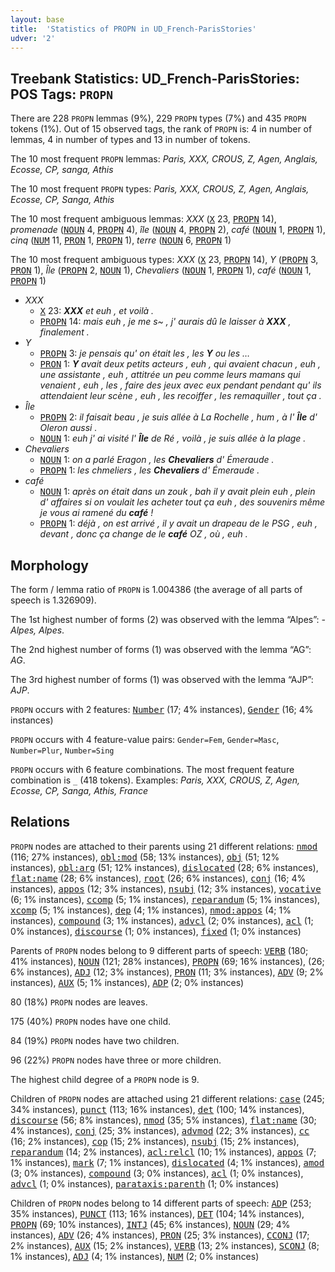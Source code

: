 ```yaml
---
layout: base
title:  'Statistics of PROPN in UD_French-ParisStories'
udver: '2'
---
```


## Treebank Statistics: UD_French-ParisStories: POS Tags: `PROPN`

There are 228 `PROPN` lemmas (9%), 229 `PROPN` types (7%) and 435 `PROPN` tokens (1%).
Out of 15 observed tags, the rank of `PROPN` is: 4 in number of lemmas, 4 in number of types and 13 in number of tokens.

The 10 most frequent `PROPN` lemmas: <em>Paris, XXX, CROUS, Z, Agen, Anglais, Ecosse, CP, sanga, Athis</em>

The 10 most frequent `PROPN` types:  <em>Paris, XXX, CROUS, Z, Agen, Anglais, Ecosse, CP, Sanga, Athis</em>

The 10 most frequent ambiguous lemmas: <em>XXX</em> (<tt><a href="fr_parisstories-pos-X.html">X</a></tt> 23, <tt><a href="fr_parisstories-pos-PROPN.html">PROPN</a></tt> 14), <em>promenade</em> (<tt><a href="fr_parisstories-pos-NOUN.html">NOUN</a></tt> 4, <tt><a href="fr_parisstories-pos-PROPN.html">PROPN</a></tt> 4), <em>île</em> (<tt><a href="fr_parisstories-pos-NOUN.html">NOUN</a></tt> 4, <tt><a href="fr_parisstories-pos-PROPN.html">PROPN</a></tt> 2), <em>café</em> (<tt><a href="fr_parisstories-pos-NOUN.html">NOUN</a></tt> 1, <tt><a href="fr_parisstories-pos-PROPN.html">PROPN</a></tt> 1), <em>cinq</em> (<tt><a href="fr_parisstories-pos-NUM.html">NUM</a></tt> 11, <tt><a href="fr_parisstories-pos-PRON.html">PRON</a></tt> 1, <tt><a href="fr_parisstories-pos-PROPN.html">PROPN</a></tt> 1), <em>terre</em> (<tt><a href="fr_parisstories-pos-NOUN.html">NOUN</a></tt> 6, <tt><a href="fr_parisstories-pos-PROPN.html">PROPN</a></tt> 1)

The 10 most frequent ambiguous types:  <em>XXX</em> (<tt><a href="fr_parisstories-pos-X.html">X</a></tt> 23, <tt><a href="fr_parisstories-pos-PROPN.html">PROPN</a></tt> 14), <em>Y</em> (<tt><a href="fr_parisstories-pos-PROPN.html">PROPN</a></tt> 3, <tt><a href="fr_parisstories-pos-PRON.html">PRON</a></tt> 1), <em>Île</em> (<tt><a href="fr_parisstories-pos-PROPN.html">PROPN</a></tt> 2, <tt><a href="fr_parisstories-pos-NOUN.html">NOUN</a></tt> 1), <em>Chevaliers</em> (<tt><a href="fr_parisstories-pos-NOUN.html">NOUN</a></tt> 1, <tt><a href="fr_parisstories-pos-PROPN.html">PROPN</a></tt> 1), <em>café</em> (<tt><a href="fr_parisstories-pos-NOUN.html">NOUN</a></tt> 1, <tt><a href="fr_parisstories-pos-PROPN.html">PROPN</a></tt> 1)


* <em>XXX</em>
  * <tt><a href="fr_parisstories-pos-X.html">X</a></tt> 23: <em><b>XXX</b> et euh , et voilà .</em>
  * <tt><a href="fr_parisstories-pos-PROPN.html">PROPN</a></tt> 14: <em>mais euh , je me s~ , j' aurais dû le laisser à <b>XXX</b> , finalement .</em>
* <em>Y</em>
  * <tt><a href="fr_parisstories-pos-PROPN.html">PROPN</a></tt> 3: <em>je pensais qu' on était les , les <b>Y</b> ou les …</em>
  * <tt><a href="fr_parisstories-pos-PRON.html">PRON</a></tt> 1: <em><b>Y</b> avait deux petits acteurs , euh , qui avaient chacun , euh , une assistante , euh , attitrée un peu comme leurs mamans qui venaient , euh , les , faire des jeux avec eux pendant pendant qu' ils attendaient leur scène , euh , les recoiffer , les remaquiller , tout ça .</em>
* <em>Île</em>
  * <tt><a href="fr_parisstories-pos-PROPN.html">PROPN</a></tt> 2: <em>il faisait beau , je suis allée à La Rochelle , hum , à l' <b>Île</b> d' Oleron aussi .</em>
  * <tt><a href="fr_parisstories-pos-NOUN.html">NOUN</a></tt> 1: <em>euh j' ai visité l' <b>Île</b> de Ré , voilà , je suis allée à la plage .</em>
* <em>Chevaliers</em>
  * <tt><a href="fr_parisstories-pos-NOUN.html">NOUN</a></tt> 1: <em>on a parlé Eragon , les <b>Chevaliers</b> d' Émeraude .</em>
  * <tt><a href="fr_parisstories-pos-PROPN.html">PROPN</a></tt> 1: <em>les chmeliers , les <b>Chevaliers</b> d' Émeraude .</em>
* <em>café</em>
  * <tt><a href="fr_parisstories-pos-NOUN.html">NOUN</a></tt> 1: <em>après on était dans un zouk , bah il y avait plein euh , plein d' affaires si on voulait les acheter tout ça euh , des souvenirs même je vous ai ramené du <b>café</b> !</em>
  * <tt><a href="fr_parisstories-pos-PROPN.html">PROPN</a></tt> 1: <em>déjà , on est arrivé , il y avait un drapeau de le PSG , euh , devant , donc ça change de le <b>café</b> OZ , où , euh .</em>

## Morphology

The form / lemma ratio of `PROPN` is 1.004386 (the average of all parts of speech is 1.326909).

The 1st highest number of forms (2) was observed with the lemma “Alpes”: <em>-Alpes, Alpes</em>.

The 2nd highest number of forms (1) was observed with the lemma “AG”: <em>AG</em>.

The 3rd highest number of forms (1) was observed with the lemma “AJP”: <em>AJP</em>.

`PROPN` occurs with 2 features: <tt><a href="fr_parisstories-feat-Number.html">Number</a></tt> (17; 4% instances), <tt><a href="fr_parisstories-feat-Gender.html">Gender</a></tt> (16; 4% instances)

`PROPN` occurs with 4 feature-value pairs: `Gender=Fem`, `Gender=Masc`, `Number=Plur`, `Number=Sing`

`PROPN` occurs with 6 feature combinations.
The most frequent feature combination is `_` (418 tokens).
Examples: <em>Paris, XXX, CROUS, Z, Agen, Ecosse, CP, Sanga, Athis, France</em>


## Relations

`PROPN` nodes are attached to their parents using 21 different relations: <tt><a href="fr_parisstories-dep-nmod.html">nmod</a></tt> (116; 27% instances), <tt><a href="fr_parisstories-dep-obl-mod.html">obl:mod</a></tt> (58; 13% instances), <tt><a href="fr_parisstories-dep-obj.html">obj</a></tt> (51; 12% instances), <tt><a href="fr_parisstories-dep-obl-arg.html">obl:arg</a></tt> (51; 12% instances), <tt><a href="fr_parisstories-dep-dislocated.html">dislocated</a></tt> (28; 6% instances), <tt><a href="fr_parisstories-dep-flat-name.html">flat:name</a></tt> (28; 6% instances), <tt><a href="fr_parisstories-dep-root.html">root</a></tt> (26; 6% instances), <tt><a href="fr_parisstories-dep-conj.html">conj</a></tt> (16; 4% instances), <tt><a href="fr_parisstories-dep-appos.html">appos</a></tt> (12; 3% instances), <tt><a href="fr_parisstories-dep-nsubj.html">nsubj</a></tt> (12; 3% instances), <tt><a href="fr_parisstories-dep-vocative.html">vocative</a></tt> (6; 1% instances), <tt><a href="fr_parisstories-dep-ccomp.html">ccomp</a></tt> (5; 1% instances), <tt><a href="fr_parisstories-dep-reparandum.html">reparandum</a></tt> (5; 1% instances), <tt><a href="fr_parisstories-dep-xcomp.html">xcomp</a></tt> (5; 1% instances), <tt><a href="fr_parisstories-dep-dep.html">dep</a></tt> (4; 1% instances), <tt><a href="fr_parisstories-dep-nmod-appos.html">nmod:appos</a></tt> (4; 1% instances), <tt><a href="fr_parisstories-dep-compound.html">compound</a></tt> (3; 1% instances), <tt><a href="fr_parisstories-dep-advcl.html">advcl</a></tt> (2; 0% instances), <tt><a href="fr_parisstories-dep-acl.html">acl</a></tt> (1; 0% instances), <tt><a href="fr_parisstories-dep-discourse.html">discourse</a></tt> (1; 0% instances), <tt><a href="fr_parisstories-dep-fixed.html">fixed</a></tt> (1; 0% instances)

Parents of `PROPN` nodes belong to 9 different parts of speech: <tt><a href="fr_parisstories-pos-VERB.html">VERB</a></tt> (180; 41% instances), <tt><a href="fr_parisstories-pos-NOUN.html">NOUN</a></tt> (121; 28% instances), <tt><a href="fr_parisstories-pos-PROPN.html">PROPN</a></tt> (69; 16% instances),  (26; 6% instances), <tt><a href="fr_parisstories-pos-ADJ.html">ADJ</a></tt> (12; 3% instances), <tt><a href="fr_parisstories-pos-PRON.html">PRON</a></tt> (11; 3% instances), <tt><a href="fr_parisstories-pos-ADV.html">ADV</a></tt> (9; 2% instances), <tt><a href="fr_parisstories-pos-AUX.html">AUX</a></tt> (5; 1% instances), <tt><a href="fr_parisstories-pos-ADP.html">ADP</a></tt> (2; 0% instances)

80 (18%) `PROPN` nodes are leaves.

175 (40%) `PROPN` nodes have one child.

84 (19%) `PROPN` nodes have two children.

96 (22%) `PROPN` nodes have three or more children.

The highest child degree of a `PROPN` node is 9.

Children of `PROPN` nodes are attached using 21 different relations: <tt><a href="fr_parisstories-dep-case.html">case</a></tt> (245; 34% instances), <tt><a href="fr_parisstories-dep-punct.html">punct</a></tt> (113; 16% instances), <tt><a href="fr_parisstories-dep-det.html">det</a></tt> (100; 14% instances), <tt><a href="fr_parisstories-dep-discourse.html">discourse</a></tt> (56; 8% instances), <tt><a href="fr_parisstories-dep-nmod.html">nmod</a></tt> (35; 5% instances), <tt><a href="fr_parisstories-dep-flat-name.html">flat:name</a></tt> (30; 4% instances), <tt><a href="fr_parisstories-dep-conj.html">conj</a></tt> (25; 3% instances), <tt><a href="fr_parisstories-dep-advmod.html">advmod</a></tt> (22; 3% instances), <tt><a href="fr_parisstories-dep-cc.html">cc</a></tt> (16; 2% instances), <tt><a href="fr_parisstories-dep-cop.html">cop</a></tt> (15; 2% instances), <tt><a href="fr_parisstories-dep-nsubj.html">nsubj</a></tt> (15; 2% instances), <tt><a href="fr_parisstories-dep-reparandum.html">reparandum</a></tt> (14; 2% instances), <tt><a href="fr_parisstories-dep-acl-relcl.html">acl:relcl</a></tt> (10; 1% instances), <tt><a href="fr_parisstories-dep-appos.html">appos</a></tt> (7; 1% instances), <tt><a href="fr_parisstories-dep-mark.html">mark</a></tt> (7; 1% instances), <tt><a href="fr_parisstories-dep-dislocated.html">dislocated</a></tt> (4; 1% instances), <tt><a href="fr_parisstories-dep-amod.html">amod</a></tt> (3; 0% instances), <tt><a href="fr_parisstories-dep-compound.html">compound</a></tt> (3; 0% instances), <tt><a href="fr_parisstories-dep-acl.html">acl</a></tt> (1; 0% instances), <tt><a href="fr_parisstories-dep-advcl.html">advcl</a></tt> (1; 0% instances), <tt><a href="fr_parisstories-dep-parataxis-parenth.html">parataxis:parenth</a></tt> (1; 0% instances)

Children of `PROPN` nodes belong to 14 different parts of speech: <tt><a href="fr_parisstories-pos-ADP.html">ADP</a></tt> (253; 35% instances), <tt><a href="fr_parisstories-pos-PUNCT.html">PUNCT</a></tt> (113; 16% instances), <tt><a href="fr_parisstories-pos-DET.html">DET</a></tt> (104; 14% instances), <tt><a href="fr_parisstories-pos-PROPN.html">PROPN</a></tt> (69; 10% instances), <tt><a href="fr_parisstories-pos-INTJ.html">INTJ</a></tt> (45; 6% instances), <tt><a href="fr_parisstories-pos-NOUN.html">NOUN</a></tt> (29; 4% instances), <tt><a href="fr_parisstories-pos-ADV.html">ADV</a></tt> (26; 4% instances), <tt><a href="fr_parisstories-pos-PRON.html">PRON</a></tt> (25; 3% instances), <tt><a href="fr_parisstories-pos-CCONJ.html">CCONJ</a></tt> (17; 2% instances), <tt><a href="fr_parisstories-pos-AUX.html">AUX</a></tt> (15; 2% instances), <tt><a href="fr_parisstories-pos-VERB.html">VERB</a></tt> (13; 2% instances), <tt><a href="fr_parisstories-pos-SCONJ.html">SCONJ</a></tt> (8; 1% instances), <tt><a href="fr_parisstories-pos-ADJ.html">ADJ</a></tt> (4; 1% instances), <tt><a href="fr_parisstories-pos-NUM.html">NUM</a></tt> (2; 0% instances)

